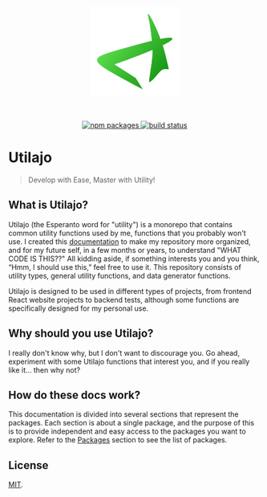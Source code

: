 <p align="center">
    <a href="https://timbo-dev.github.io/utilajo/" target="_blank" rel="noopener noreferrer">
        <img width="180" src="docs/public/media/utilajo-logo.svg" alt="Utilajo logo">
    </a>
</p>
<br/>
<p align="center">
    <a href="https://www.npmjs.com/org/utilajo">
        <img src="https://img.shields.io/badge/npm-packages-green" alt="npm packages">
    </a>
      <a href="https://github.com/timbo-dev/utilajo/actions/workflows/ci.yml"><img src="https://github.com/timbo-dev/utilajo/actions/workflows/deploy.yml/badge.svg?branch=main" alt="build status"></a>

</p>

# Utilajo

> Develop with Ease, Master with Utility!

## What is Utilajo?
Utilajo (the Esperanto word for "utility") is a monorepo that contains common utility functions used by me, functions that you probably won't use. I created this [documentation](https://timbo-dev.github.io/utilajo/introduction/) to make my repository more organized, and for my future self, in a few months or years, to understand "WHAT CODE IS THIS??" All kidding aside, if something interests you and you think, “Hmm, I should use this,” feel free to use it. This repository consists of utility types, general utility functions, and data generator functions.

Utilajo is designed to be used in different types of projects, from frontend React website projects to backend tests, although some functions are specifically designed for my personal use.

## Why should you use Utilajo?
I really don't know why, but I don't want to discourage you. Go ahead, experiment with some Utilajo functions that interest you, and if you really like it... then why not?

## How do these docs work?
This documentation is divided into several sections that represent the packages. Each section is about a single package, and the purpose of this is to provide independent and easy access to the packages you want to explore. Refer to the [Packages](https://timbo-dev.github.io/utilajo/packages/) section to see the list of packages.

## License

[MIT](LICENSE).
